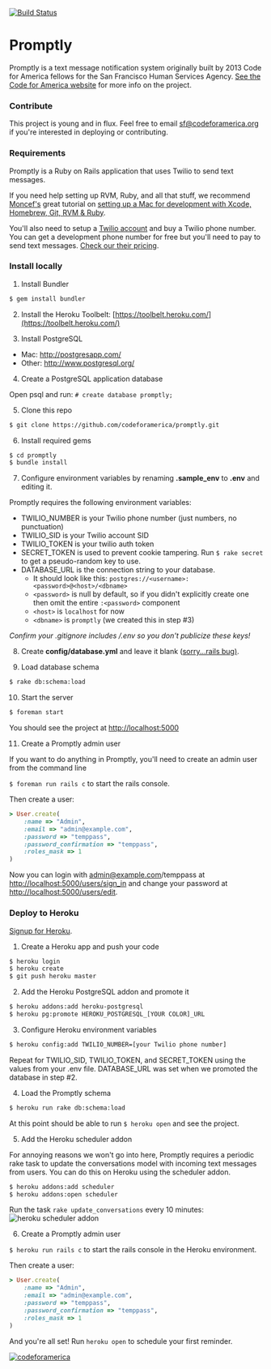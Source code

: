 [![Build Status](https://travis-ci.org/codeforamerica/promptly.png?branch=master)](https://travis-ci.org/codeforamerica/promptly)

# Promptly
Promptly is a text message notification system originally built by 2013 Code for America fellows for the San Francisco Human Services Agency. [See the Code for America website](http://codeforamerica.org/?cfa_app=promptly) for more info on the project.

### Contribute
This project is young and in flux. Feel free to email sf@codeforamerica.org if you're interested in deploying or contributing.

### Requirements
Promptly is a Ruby on Rails application that uses Twilio to send text messages.

If you need help setting up RVM, Ruby, and all that stuff, we recommend [Moncef's](http://about.me/moncef) great tutorial on [setting up a Mac for development with Xcode, Homebrew, Git, RVM & Ruby](http://www.moncefbelyamani.com/how-to-install-xcode-homebrew-git-rvm-ruby-on-mac/).

You'll also need to setup a [Twilio account](https://www.twilio.com/) and buy a Twilio phone number. You can get a development phone number for free but you'll need to pay to send text messages. [Check our their pricing](https://www.twilio.com/sms/pricing).

### Install locally
1) Install Bundler
```sh
$ gem install bundler
```

2) Install the Heroku Toolbelt: [https://toolbelt.heroku.com/](https://toolbelt.heroku.com/)

3) Install PostgreSQL
- Mac: http://postgresapp.com/
- Other: http://www.postgresql.org/

4) Create a PostgreSQL application database

Open psql and run: `# create database promptly;`

5) Clone this repo
```sh
$ git clone https://github.com/codeforamerica/promptly.git
```

6) Install required gems
```sh
$ cd promptly
$ bundle install
```

7) Configure environment variables by renaming **.sample_env** to **.env** and editing it.

Promptly requires the following environment variables:
- TWILIO_NUMBER is your Twilio phone number (just numbers, no punctuation)
- TWILIO_SID is your Twilio account SID 
- TWILIO_TOKEN is your twilio auth token
- SECRET_TOKEN is used to prevent cookie tampering. Run `$ rake secret` to get a pseudo-random key to use.
- DATABASE_URL is the connection string to your database.
  - It should look like this: `postgres://<username>:<password>@<host>/<dbname>`
  - `<password>` is null by default, so if you didn't explicitly create one then omit the entire `:<password>` component
  - `<host>` is `localhost` for now
  - `<dbname>` is `promptly` (we created this in step #3)

*Confirm your .gitignore includes /.env so you don't publicize these keys!*

8) Create **config/database.yml** and leave it blank ([sorry...rails bug)](https://github.com/rails/rails/pull/9120).

9) Load database schema
```sh
$ rake db:schema:load
```

10) Start the server
```sh
$ foreman start
```
You should see the project at <a href="http://localhost:5000">http://localhost:5000</a>

11) Create a Promptly admin user

If you want to do anything in Promptly, you'll need to create an admin user from the command line

`$ foreman run rails c` to start the rails console.

Then create a user:
```ruby
> User.create(
    :name => "Admin",
    :email => "admin@example.com",
    :password => "temppass",
    :password_confirmation => "temppass",
    :roles_mask => 1
)
```
Now you can login with admin@example.com/temppass at 
[http://localhost:5000/users/sign_in](http://localhost:5000/users/sign_in) and change your password at [http://localhost:5000/users/edit](http://localhost:5000/users/edit).

### Deploy to Heroku
[Signup for Heroku](https://id.heroku.com/signup).

1) Create a Heroku app and push your code
```sh
$ heroku login
$ heroku create
$ git push heroku master
```

2) Add the Heroku PostgreSQL addon and promote it
```sh
$ heroku addons:add heroku-postgresql
$ heroku pg:promote HEROKU_POSTGRESQL_[YOUR COLOR]_URL
```

3) Configure Heroku environment variables
```sh
$ heroku config:add TWILIO_NUMBER=[your Twilio phone number]
```
Repeat for TWILIO_SID, TWILIO_TOKEN, and SECRET_TOKEN using the values from your .env file. DATABASE_URL was set when we promoted the database in step #2.

4) Load the Promptly schema
```sh
$ heroku run rake db:schema:load
```

At this point should be able to run `$ heroku open` and see the project.

5) Add the Heroku scheduler addon

For annoying reasons we won't go into here, Promptly requires a periodic rake task to update the conversations model with incoming text messages from users. You can do this on Heroku using the scheduler addon. 

```sh
$ heroku addons:add scheduler
$ heroku addons:open scheduler
```
Run the task `rake update_conversations` every 10 minutes:
![heroku scheduler addon](http://codeforamerica.github.io/promptly/heroku-scheduler-addon.png)

6) Create a Promptly admin user

`$ heroku run rails c` to start the rails console in the Heroku environment.

Then create a user:
```ruby
> User.create(
    :name => "Admin",
    :email => "admin@example.com",
    :password => "temppass",
    :password_confirmation => "temppass",
    :roles_mask => 1
)
```

And you're all set! Run `heroku open` to schedule your first reminder. 

<a href="#"><img src="https://a248.e.akamai.net/camo.github.com/e8ce7fcd025087eebe85499c7bf4b5ac57f12b1e/687474703a2f2f73746174732e636f6465666f72616d65726963612e6f72672f636f6465666f72616d65726963612f6366615f74656d706c6174652e706e67" alt="codeforamerica"/></a>